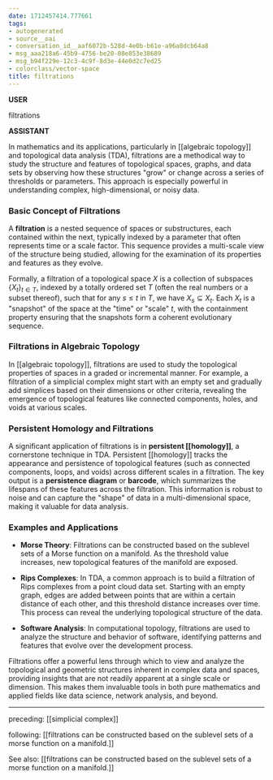 ```yaml
---
date: 1712457414.777661
tags:
- autogenerated
- source__oai
- conversation_id__aaf6072b-528d-4e0b-b61e-a96a8dcb64a8
- msg_aaa218a6-45b9-4756-be20-08e853e38689
- msg_b94f229e-12c3-4c9f-8d3e-44e0d2c7ed25
- colorclass/vector-space
title: filtrations
---
```


**USER**

filtrations


**ASSISTANT**

In mathematics and its applications, particularly in [[algebraic topology]] and topological data analysis (TDA), filtrations are a methodical way to study the structure and features of topological spaces, graphs, and data sets by observing how these structures "grow" or change across a series of thresholds or parameters. This approach is especially powerful in understanding complex, high-dimensional, or noisy data.

### Basic Concept of Filtrations

A **filtration** is a nested sequence of spaces or substructures, each contained within the next, typically indexed by a parameter that often represents time or a scale factor. This sequence provides a multi-scale view of the structure being studied, allowing for the examination of its properties and features as they evolve.

Formally, a filtration of a topological space $X$ is a collection of subspaces $\{X_t\}_{t \in T}$, indexed by a totally ordered set $T$ (often the real numbers or a subset thereof), such that for any $s \leq t$ in $T$, we have $X_s \subseteq X_t$. Each $X_t$ is a "snapshot" of the space at the "time" or "scale" $t$, with the containment property ensuring that the snapshots form a coherent evolutionary sequence.

### Filtrations in Algebraic Topology

In [[algebraic topology]], filtrations are used to study the topological properties of spaces in a graded or incremental manner. For example, a filtration of a simplicial complex might start with an empty set and gradually add simplices based on their dimensions or other criteria, revealing the emergence of topological features like connected components, holes, and voids at various scales.

### Persistent Homology and Filtrations

A significant application of filtrations is in **persistent [[homology]]**, a cornerstone technique in TDA. Persistent [[homology]] tracks the appearance and persistence of topological features (such as connected components, loops, and voids) across different scales in a filtration. The key output is a **persistence diagram** or **barcode**, which summarizes the lifespans of these features across the filtration. This information is robust to noise and can capture the "shape" of data in a multi-dimensional space, making it valuable for data analysis.

### Examples and Applications

- **Morse Theory**: Filtrations can be constructed based on the sublevel sets of a Morse function on a manifold. As the threshold value increases, new topological features of the manifold are exposed.

- **Rips Complexes**: In TDA, a common approach is to build a filtration of Rips complexes from a point cloud data set. Starting with an empty graph, edges are added between points that are within a certain distance of each other, and this threshold distance increases over time. This process can reveal the underlying topological structure of the data.

- **Software Analysis**: In computational topology, filtrations are used to analyze the structure and behavior of software, identifying patterns and features that evolve over the development process.

Filtrations offer a powerful lens through which to view and analyze the topological and geometric structures inherent in complex data and spaces, providing insights that are not readily apparent at a single scale or dimension. This makes them invaluable tools in both pure mathematics and applied fields like data science, network analysis, and beyond.


---

preceding: [[simplicial complex]]  


following: [[filtrations can be constructed based on the sublevel sets of a morse function on a manifold.]]

See also: [[filtrations can be constructed based on the sublevel sets of a morse function on a manifold.]]
